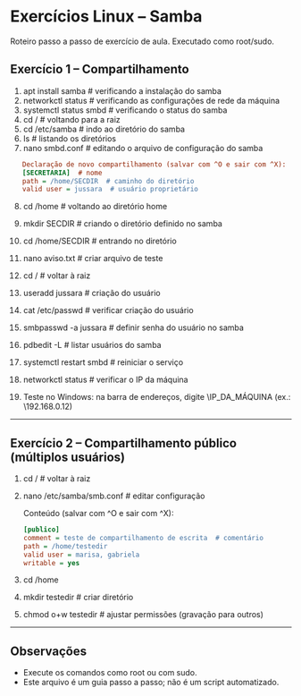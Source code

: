 # Exercícios Linux – Samba

Roteiro passo a passo de exercício de aula. Executado como root/sudo.

## Exercício 1 – Compartilhamento

1) apt install samba  # verificando a instalação do samba  
2) networkctl status  # verificando as configurações de rede da máquina  
3) systemctl status smbd  # verificando o status do samba  
4) cd /  # voltando para a raiz  
5) cd /etc/samba  # indo ao diretório do samba  
6) ls  # listando os diretórios  
7) nano smbd.conf  # editando o arquivo de configuração do samba
```ini
   Declaração de novo compartilhamento (salvar com ^O e sair com ^X):
   [SECRETARIA]  # nome
   path = /home/SECDIR  # caminho do diretório
   valid user = jussara  # usuário proprietário
```
8) cd /home  # voltando ao diretório home  
9) mkdir SECDIR  # criando o diretório definido no samba  
10) cd /home/SECDIR  # entrando no diretório  
11) nano aviso.txt  # criar arquivo de teste  
12) cd /  # voltar à raiz  
13) useradd jussara  # criação do usuário  
14) cat /etc/passwd  # verificar criação do usuário  
15) smbpasswd -a jussara  # definir senha do usuário no samba  
16) pdbedit -L  # listar usuários do samba  
17) systemctl restart smbd  # reiniciar o serviço  
18) networkctl status  # verificar o IP da máquina  

19) Teste no Windows: na barra de endereços, digite \\IP_DA_MÁQUINA  (ex.: \\192.168.0.12)

---

## Exercício 2 – Compartilhamento público (múltiplos usuários)

1) cd /  # voltar à raiz  
2) nano /etc/samba/smb.conf  # editar configuração

   Conteúdo (salvar com ^O e sair com ^X):
   ```ini
   [publico]
   comment = teste de compartilhamento de escrita  # comentário
   path = /home/testedir
   valid user = marisa, gabriela
   writable = yes
   ```

4) cd /home  
5) mkdir testedir  # criar diretório  
6) chmod o+w testedir  # ajustar permissões (gravação para outros)

---

## Observações
- Execute os comandos como root ou com sudo.
- Este arquivo é um guia passo a passo; não é um script automatizado.
